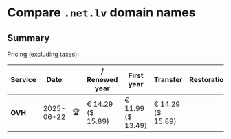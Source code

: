 # Compare `.net.lv` domain names

## Summary

Pricing (excluding taxes):

| Service | Date |  | / Renewed year | First year | Transfer | Restoration |
|--|--|--|--|--|--|--|
| **OVH** | 2025-06-22 | 🏆 | € 14.29<br>($ 15.89) | € 11.99<br>($ 13.49) | € 14.29<br>($ 15.89) |  |
